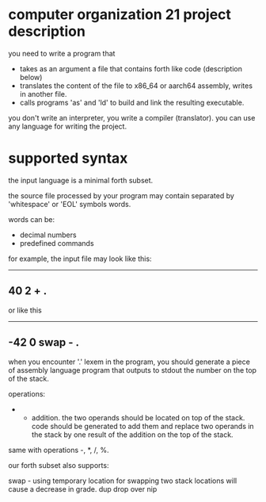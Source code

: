 computer organization 21 project description
============================================

you need to write a program that

* takes as an argument a file that contains forth like code (description below)
* translates the content of the file to x86_64 or aarch64 assembly, writes in another file.
* calls programs 'as' and 'ld' to build and link the resulting executable.

you don't write an interpreter, you write a compiler (translator).
you can use any language for writing the project.

supported syntax
================

the input language is a minimal forth subset.

the source file processed by your program may contain separated by 'whitespace' or 'EOL' symbols words.

words can be:
* decimal numbers
* predefined commands

for example, the input file may look like this:

------------------------
40 2 
+
.
------------------------

or like this

------------------------
-42
0 swap -
.
------------------------


when you encounter '.' lexem in the program, you should generate a piece of assembly language program that outputs to stdout the number on the top of the stack.

operations:

+ - addition. the two operands should be located on top of the stack. code should be generated to add them and replace two operands in the stack by one result of the addition on the top of the stack.

same with operations -, *, /, %.

our forth subset also supports:

swap - using temporary location for swapping two stack locations will cause a decrease in grade.
dup
drop
over
nip

